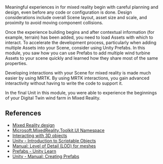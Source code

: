Meaningful experiences in for mixed reality begin with careful planning and design, even before any code or configuration is done.  Design considerations include overall Scene layout, asset size and scale, and proximity to avoid moving component collisions.

Once the experience building begins and after contextual information (for example, terrain) has been added, you need to load Assets with which to interact.  To accelerate the development process, particularly when adding multiple Assets into your Scene, consider using Unity Prefabs. In this module, you saw how you can use Prefabs to add multiple wind turbine Assets to your scene quickly and learned how they share most of the same properties.

Developing interactions with your Scene for mixed reality is made much easier by using MRTK. By using MRTK interactions, you gain advanced interactivity without having to write the code to support it.  

In the final Unit in this module, you were able to experience the beginnings of your Digital Twin wind farm in Mixed Reality.

## References

* [Mixed Reality design](/windows/mixed-reality/design/design)
* [Microsoft.MixedReality.Toolkit.UI Namespace](/dotnet/api/microsoft.mixedreality.toolkit.ui)
* [Interacting with 3D objects](/windows/mixed-reality/develop/unity/tutorials/mr-learning-base-07)
* [Unity - Introduction to Scriptable Objects](https://learn.unity.com/tutorial/introduction-to-scriptable-objects)
* [Manual: Level of Detail (LOD) for meshes](https://docs.unity3d.com/Manual/LevelOfDetail.html)
* [Prefabs - Unity Learn](https://learn.unity.com/tutorial/prefabs-e)
* [Unity - Manual: Creating Prefabs](https://docs.unity3d.com/2020.3/Documentation/Manual/CreatingPrefabs.html)